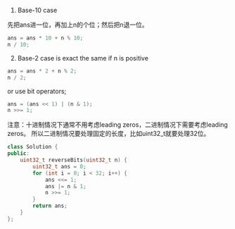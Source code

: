1. Base-10 case

先把ans进一位，再加上n的个位；然后把n退一位。
```cpp
ans = ans * 10 + n % 10;
n / 10;
```

2. Base-2 case is exact the same if n is positive
```cpp
ans = ans * 2 + n % 2;
n / 2;
```
or use bit operators;

```cpp
ans = (ans << 1) | (n & 1);
n >>= 1;
```


注意：十进制情况下通常不用考虑leading zeros，二进制情况下需要考虑leading zeros。
所以二进制情况要处理固定的长度，比如uint32_t就要处理32位。

```cpp
class Solution {
public:
    uint32_t reverseBits(uint32_t n) {
        uint32_t ans = 0;
        for (int i = 0; i < 32; i++) {
            ans <<= 1;
            ans |= n & 1;
            n >>= 1;
        }
        return ans;
    }
};
```
